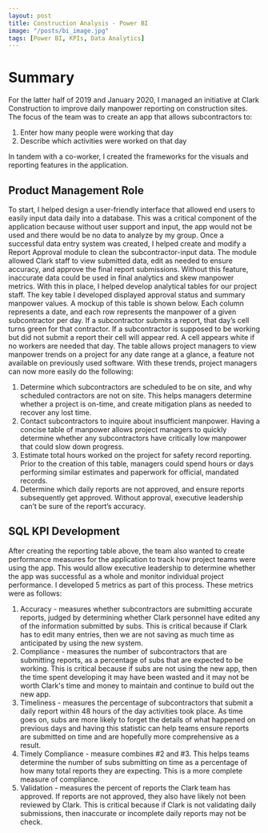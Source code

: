 ```yaml
---
layout: post
title: Construction Analysis - Power BI
image: "/posts/bi_image.jpg"
tags: [Power BI, KPIs, Data Analytics]
---
```


# Summary
<!-- ---
layout: post
title: Manpower App: SQL and Product Management Role - Clark Construction R&D
image: "/posts/r&d.jpg"
tags: [SQL, KPIs, Product Management]
---


# Summary -->

For the latter half of 2019 and January 2020, I managed an initiative at Clark Construction to
improve daily manpower reporting on construction sites. The focus of the team was to create an
app that allows subcontractors to:
1. Enter how many people were working that day
2. Describe which activities were worked on that day

In tandem with a co-worker, I created the frameworks for the visuals and reporting features in
the application.

## Product Management Role

To start, I helped design a user-friendly interface that allowed end users to easily input data daily
into a database. This was a critical component of the application because without user support
and input, the app would not be used and there would be no data to analyze by my group.
Once a successful data entry system was created, I helped create and modify a Report Approval
module to clean the subcontractor-input data. The module allowed Clark staff to view submitted
data, edit as needed to ensure accuracy, and approve the final report submissions. Without this
feature, inaccurate data could be used in final analytics and skew manpower metrics.
With this in place, I helped develop analytical tables for our project staff. The key table I
developed displayed approval status and summary manpower values. A mockup of this table is
shown below. Each column represents a date, and each row represents the manpower of a given
subcontractor per day. If a subcontractor submits a report, that day’s cell turns green for that
contractor. If a subcontractor is supposed to be working but did not submit a report their cell will
appear red. A cell appears white if no workers are needed that day.
The table allows project managers to view manpower trends on a project for any date range at a
glance, a feature not available on previously used software. With these trends, project managers
can now more easily do the following:

1. Determine which subcontractors are scheduled to be on site, and why scheduled
contractors are not on site. This helps managers determine whether a project is on-time,
and create mitigation plans as needed to recover any lost time.
2. Contact subcontractors to inquire about insufficient manpower. Having a concise table of
manpower allows project managers to quickly determine whether any subcontractors
have critically low manpower that could slow down progress.
3. Estimate total hours worked on the project for safety record reporting. Prior to the
creation of this table, managers could spend hours or days performing similar estimates
and paperwork for official, mandated records.
4. Determine which daily reports are not approved, and ensure reports subsequently get
approved. Without approval, executive leadership can’t be sure of the report’s accuracy.

## SQL KPI Development

After creating the reporting table above, the team also wanted to create performance measures
for the application to track how project teams were using the app. This would allow executive
leadership to determine whether the app was successful as a whole and monitor individual
project performance. I developed 5 metrics as part of this process. These metrics were as
follows:
1. Accuracy - measures whether subcontractors are submitting accurate reports, judged by
determining whether Clark personnel have edited any of the information submitted by
subs. This is critical because if Clark has to edit many entries, then we are not saving as
much time as anticipated by using the new system.
2. Compliance - measures the number of subcontractors that are submitting reports, as a
percentage of subs that are expected to be working. This is critical because if subs are not
using the new app, then the time spent developing it may have been wasted and it may
not be worth Clark's time and money to maintain and continue to build out the new app.
3. Timeliness - measures the percentage of subcontractors that submit a daily report within
48 hours of the day activities took place. As time goes on, subs are more likely to forget
the details of what happened on previous days and having this statistic can help teams
ensure reports are submitted on time and are hopefully more comprehensive as a result.
4. Timely Compliance - measure combines #2 and #3. This helps teams determine the
number of subs submitting on time as a percentage of how many total reports they are
expecting. This is a more complete measure of compliance.
5. Validation - measures the percent of reports the Clark team has approved. If reports are
not approved, they also have likely not been reviewed by Clark. This is critical because if
Clark is not validating daily submissions, then inaccurate or incomplete daily reports may
not be check.
